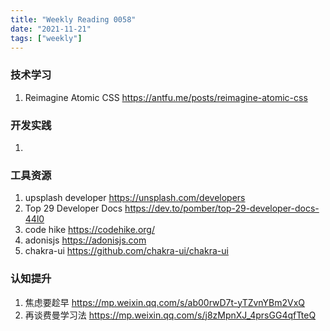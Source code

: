 ```yaml
---
title: "Weekly Reading 0058"
date: "2021-11-21"
tags: ["weekly"]
---
```


### 技术学习
1. Reimagine Atomic CSS https://antfu.me/posts/reimagine-atomic-css

### 开发实践
1. 

### 工具资源
1. upsplash developer https://unsplash.com/developers
2. Top 29 Developer Docs https://dev.to/pomber/top-29-developer-docs-44l0
3. code hike https://codehike.org/
4. adonisjs https://adonisjs.com
5. chakra-ui https://github.com/chakra-ui/chakra-ui

### 认知提升
1. 焦虑要趁早 https://mp.weixin.qq.com/s/ab00rwD7t-yTZvnYBm2VxQ
2. 再谈费曼学习法 https://mp.weixin.qq.com/s/j8zMpnXJ_4prsGG4qfTteQ
